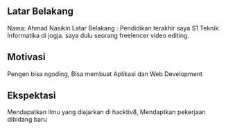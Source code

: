 [//]: # (Ceritakan sedikit tentang latar belakangmu seperti pendidikan terakhir atau pekerjaan sebelumnya)
## Latar Belakang

Nama: Ahmad Nasikin
Latar Belakang : Pendidikan terakhir saya S1 Teknik Informatika di jogja. saya dulu seorang freelencer video editing.

[//]: # (Motivasi apa yang mendorongmu untuk ikut program coding bootcamp di Hacktiv8?)
## Motivasi

Pengen bisa ngoding, Bisa membuat Aplikasi dan Web Development

[//]: # (Beri tahu kami, apa yang ingin kamu dapatkan di Hacktiv8 dan apa yang ingin kamu capai setelah lulus dari sini?)
## Ekspektasi

Mendapatkan ilmu yang diajarkan di hacktiv8, Mendaptkan pekerjaan dibidang baru

[//]: # (Apakah ada hal lain yang ingin disampaikan? Bila ada, kamu bebas untuk menuliskannya)

